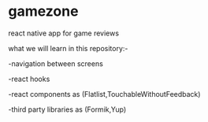 # gamezone
react native app for game reviews


what we will learn in this repository:-

-navigation between screens

-react hooks

-react components as (Flatlist,TouchableWithoutFeedback)

-third party libraries as (Formik,Yup)

